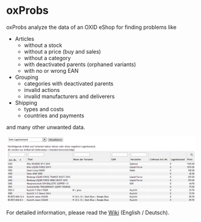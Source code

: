 # oxProbs

oxProbs analyze the data of an OXID eShop for finding problems like
* Articles 
   * without a stock
   * without a price (buy and sales)
   * without a category
   * with deactivated parents (orphaned variants)
   * with no or wrong EAN
* Grouping
   * categories with deactivated parents
   * invalid actions
   * invalid manufacturers and deliverers
* Shipping
   * types and costs
   * countries and payments

and many other unwanted data.

![no stock report](/docs/img/nostock.jpg)

For detailed information, please read the [Wiki](https://github.com/job963/oxProbs/wiki) (English / Deutsch).
